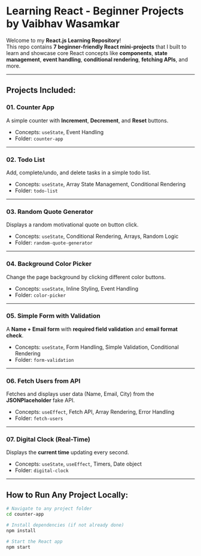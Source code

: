 # Learning React - Beginner Projects by Vaibhav Wasamkar

Welcome to my **React.js Learning Repository**!  
This repo contains **7 beginner-friendly React mini-projects** that I built to learn and showcase core React concepts like **components**, **state management**, **event handling**, **conditional rendering**, **fetching APIs**, and more.

---

## Projects Included:

### 01. Counter App
A simple counter with **Increment**, **Decrement**, and **Reset** buttons.

- Concepts: `useState`, Event Handling
- Folder: `counter-app`

---

### 02. Todo List
Add, complete/undo, and delete tasks in a simple todo list.

- Concepts: `useState`, Array State Management, Conditional Rendering
- Folder: `todo-list`

---

### 03. Random Quote Generator
Displays a random motivational quote on button click.

- Concepts: `useState`, Conditional Rendering, Arrays, Random Logic
- Folder: `random-quote-generator`

---

### 04. Background Color Picker
Change the page background by clicking different color buttons.

- Concepts: `useState`, Inline Styling, Event Handling
- Folder: `color-picker`

---

### 05. Simple Form with Validation
A **Name + Email form** with **required field validation** and **email format check**.

- Concepts: `useState`, Form Handling, Simple Validation, Conditional Rendering
- Folder: `form-validation`

---

### 06. Fetch Users from API
Fetches and displays user data (Name, Email, City) from the **JSONPlaceholder** fake API.

- Concepts: `useEffect`, Fetch API, Array Rendering, Error Handling
- Folder: `fetch-users`

---

### 07. Digital Clock (Real-Time)
Displays the **current time** updating every second.

- Concepts: `useState`, `useEffect`, Timers, Date object
- Folder: `digital-clock`

---

## How to Run Any Project Locally:

```bash
# Navigate to any project folder
cd counter-app

# Install dependencies (if not already done)
npm install

# Start the React app
npm start
